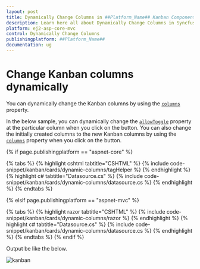 ```yaml
---
layout: post
title: Dynamically Change Columns in ##Platform_Name## Kanban Component
description: Learn here all about Dynamically Change Columns in Syncfusion ##Platform_Name## Kanban component and more.
platform: ej2-asp-core-mvc
control: Dynamically Change Columns
publishingplatform: ##Platform_Name##
documentation: ug
---
```



# Change Kanban columns dynamically

You can dynamically change the Kanban columns by using the [`columns`](../../api/kanban#columns) property.

In the below sample, you can dynamically change the [`allowToggle`](../../api/kanban/columnsModel/#allowtoggle) property at the particular column when you click on the button. You can also change the initially created columns to the new Kanban columns by using the [`columns`](../../api/kanban#columns) property when you click on the button.

{% if page.publishingplatform == "aspnet-core" %}

{% tabs %}
{% highlight cshtml tabtitle="CSHTML" %}
{% include code-snippet/kanban/cards/dynamic-columns/tagHelper %}
{% endhighlight %}
{% highlight c# tabtitle="Datasource.cs" %}
{% include code-snippet/kanban/cards/dynamic-columns/datasource.cs %}
{% endhighlight %}
{% endtabs %}

{% elsif page.publishingplatform == "aspnet-mvc" %}

{% tabs %}
{% highlight razor tabtitle="CSHTML" %}
{% include code-snippet/kanban/cards/dynamic-columns/razor %}
{% endhighlight %}
{% highlight c# tabtitle="Datasource.cs" %}
{% include code-snippet/kanban/cards/dynamic-columns/datasource.cs %}
{% endhighlight %}
{% endtabs %}
{% endif %}



Output be like the below.

![kanban](./images/dynamic-columns.PNG)